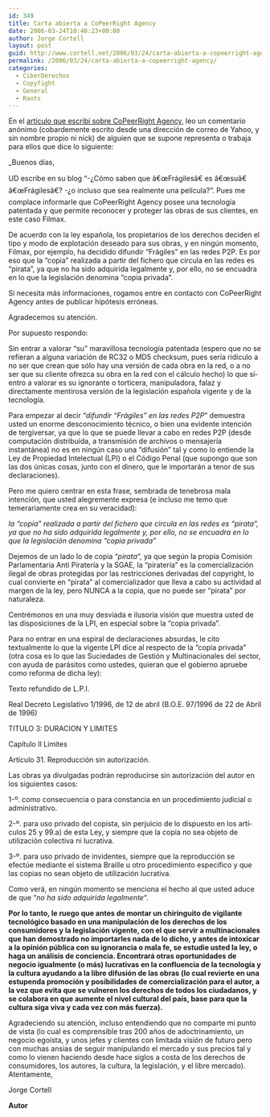```yaml
---
id: 349
title: Carta abierta a CoPeerRight Agency
date: 2006-03-24T10:40:23+00:00
author: Jorge Cortell
layout: post
guid: http://www.cortell.net/2006/03/24/carta-abierta-a-copeerright-agency/
permalink: /2006/03/24/carta-abierta-a-copeerright-agency/
categories:
  - CiberDerechos
  - Copyfight
  - General
  - Rants
---
```

En el [artí­culo que escribí­ sobre CoPeerRight Agency](http://www.cortell.net/2006/03/03/copeerright-agency-ejemplo-de-fud-pro-copyright/), leo un comentario anónimo (cobardemente escrito desde una dirección de correo de Yahoo, y sin nombre propio ni nick) de alguien que se supone representa o trabaja para ellos que dice lo siguiente:

_Buenos dí­as,</p> 

UD escribe en su blog &#8220;-¿Cómo saben que â€œFrágilesâ€ es â€œsuâ€ â€œFrágilesâ€? -¿o incluso que sea realmente una pelí­cula?&#8221;. Pues me complace informarle que CoPeerRight Agency posee una tecnologí­a patentada y que permite reconocer y proteger las obras de sus clientes, en este caso Filmax.

De acuerdo con la ley española, los propietarios de los derechos deciden el tipo y modo de explotación deseado para sus obras, y en ningún momento, Filmax, por ejemplo, ha decidido difundir &#8220;Frágiles&#8221; en las redes P2P. Es por eso que la &#8220;copia&#8221; realizada a partir del fichero que circula en las redes es &#8220;pirata&#8221;, ya que no ha sido adquirida legalmente y, por ello, no se encuadra en lo que la legislación denomina &#8220;copia privada&#8221;.

Si necesita más informaciones, rogamos entre en contacto con CoPeerRight Agency antes de publicar hipótesis erróneas.

Agradecemos su atención.</em>

Por supuesto respondo:

Sin entrar a valorar &#8220;su&#8221; maravillosa tecnologí­a patentada (espero que no se refieran a alguna variación de RC32 o MD5 checksum, pues serí­a ridí­culo a no ser que crean que sólo hay una versión de cada obra en la red, o a no ser que su cliente ofrezca su obra en la red con el cálculo hecho) lo que sí­ entro a valorar es su ignorante o torticera, manipuladora, falaz y directamente mentirosa versión de la legislación española vigente y de la tecnologí­a.

Para empezar al decir &#8220;_difundir &#8220;Frágiles&#8221; en las redes P2P_&#8221; demuestra usted un enorme desconocimiento técnico, o bien una evidente intención de tergiversar, ya que lo que se puede llevar a cabo en redes P2P (desde computación distribuí­da, a transmisión de archivos o mensajerí­a instantánea) no es en ningún caso una &#8220;difusión&#8221; tal y como lo entiende la Ley de Propiedad Intelectual (LPI) o el Código Penal (que supongo que son las dos únicas cosas, junto con el dinero, que le importarán a tenor de sus declaraciones).

Pero me quiero centrar en esta frase, sembrada de tenebrosa mala intención, que usted alegremente expresa (e incluso me temo que temerariamente crea en su veracidad):

_la &#8220;copia&#8221; realizada a partir del fichero que circula en las redes es &#8220;pirata&#8221;, ya que no ha sido adquirida legalmente y, por ello, no se encuadra en lo que la legislación denomina &#8220;copia privada&#8221;_

Dejemos de un lado lo de copia &#8220;_pirata_&#8220;, ya que según la propia Comisión Parlamentaria Anti Piraterí­a y la SGAE, la &#8220;piraterí­a&#8221; es la comercialización ilegal de obras protegidas por las restricciones derivadas del copyright, lo cual convierte en &#8220;pirata&#8221; al comercializador que lleva a cabo su actividad al margen de la ley, pero NUNCA a la copia, que no puede ser &#8220;pirata&#8221; por naturaleza.

Centrémonos en una muy desviada e ilusoria visión que muestra usted de las disposiciones de la LPI, en especial sobre la &#8220;copia privada&#8221;.

Para no entrar en una espiral de declaraciones absurdas, le cito textualmente lo que la vigente LPI dice al respecto de la &#8220;copia privada&#8221; (otra cosa es lo que las Suciedades de Gestión y Multinacionales del sector, con ayuda de parásitos como ustedes, quieran que el gobierno apruebe como reforma de dicha ley):

Texto refundido de L.P.I.
  
Real Decreto Legislativo 1/1996, de 12 de abril (B.O.E. 97/1996 de 22 de Abril de 1996)

TITULO 3: DURACION Y LIMITES

Capí­tulo II Limites
  
Artí­culo 31. Reproducción sin autorización.
  
Las obras ya divulgadas podrán reproducirse sin autorización del autor en los siguientes casos:
  
1-º. como consecuencia o para constancia en un procedimiento judicial o administrativo.
  
2-º. para uso privado del copista, sin perjuicio de lo dispuesto en los artí­culos 25 y 99.a) de esta Ley, y siempre que la copia no sea objeto de utilización colectiva ni lucrativa.
  
3-º. para uso privado de invidentes, siempre que la reproducción se efectúe mediante el sistema Braille u otro procedimiento especifico y que las copias no sean objeto de utilización lucrativa.

Como verá, en ningún momento se menciona el hecho al que usted aduce de que &#8220;_no ha sido adquirida legalmente_&#8220;.

**Por lo tanto, le ruego que antes de montar un chiringuito de vigilante tecnológico basado en una manipulación de los derechos de los consumidores y la legislación vigente, con el que servir a multinacionales que han demostrado no importarles nada de lo dicho, y antes de intoxicar a la opinión pública con su ignorancia o mala fe, se estudie usted la ley, o haga un análisis de conciencia. Encontrará otras oportunidades de negocio igualmente (o más) lucrativas en la confluencia de la tecnologí­a y la cultura ayudando a la libre difusión de las obras (lo cual revierte en una estupenda promoción y posibilidades de comercialización para el autor, a la vez que evita que se vulneren los derechos de todos los ciudadanos, y se colabora en que aumente el nivel cultural del paí­s, base para que la cultura siga viva y cada vez con más fuerza).**

Agradeciendo su atención, incluso entendiendo que no comparte mi punto de vista (lo cual es comprensible tras 200 años de adoctrinamiento, un negocio egoí­sta, y unos jefes y clientes con limitada visión de futuro pero con muchas ansias de seguir manipulando el mercado y sus precios tal y como lo vienen haciendo desde hace siglos a costa de los derechos de consumidores, los autores, la cultura, la legislación, y el libre mercado). Atentamente,

Jorge Cortell
  
**Autor**
